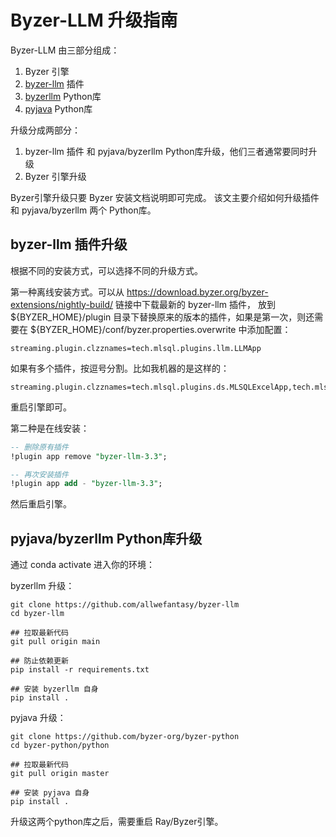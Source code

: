 # Byzer-LLM 升级指南

Byzer-LLM 由三部分组成：

1. Byzer 引擎
2. [byzer-llm](https://github.com/byzer-org/byzer-extension/tree/master/byzer-llm) 插件
3. [byzerllm](https://github.com/allwefantasy/byzer-llm) Python库
4. [pyjava](https://github.com/byzer-org/byzer-python/tree/master/python) Python库

升级分成两部分：

1. byzer-llm 插件 和  pyjava/byzerllm Python库升级，他们三者通常要同时升级
2. Byzer 引擎升级

Byzer引擎升级只要 Byzer 安装文档说明即可完成。
该文主要介绍如何升级插件和 pyjava/byzerllm 两个 Python库。

## byzer-llm 插件升级

根据不同的安装方式，可以选择不同的升级方式。

第一种离线安装方式。可以从 https://download.byzer.org/byzer-extensions/nightly-build/ 链接中下载最新的 byzer-llm 插件，
放到 ${BYZER_HOME}/plugin 目录下替换原来的版本的插件，如果是第一次，则还需要在 ${BYZER_HOME}/conf/byzer.properties.overwrite 中添加配置：

```
streaming.plugin.clzznames=tech.mlsql.plugins.llm.LLMApp
```

如果有多个插件，按逗号分割。比如我机器的是这样的：

```
streaming.plugin.clzznames=tech.mlsql.plugins.ds.MLSQLExcelApp,tech.mlsql.plugins.assert.app.MLSQLAssert,tech.mlsql.plugins.shell.app.MLSQLShell,tech.mlsql.plugins.mllib.app.MLSQLMllib,tech.mlsql.plugins.llm.LLMApp,tech.mlsql.plugins.execsql.ExecSQLApp
```

重启引擎即可。

第二种是在线安装：

```sql
-- 删除原有插件
!plugin app remove "byzer-llm-3.3";

-- 再次安装插件
!plugin app add - "byzer-llm-3.3";
```

然后重启引擎。

## pyjava/byzerllm Python库升级

通过 conda activate 进入你的环境：

byzerllm 升级：

```shell
git clone https://github.com/allwefantasy/byzer-llm
cd byzer-llm

## 拉取最新代码
git pull origin main

## 防止依赖更新
pip install -r requirements.txt

## 安装 byzerllm 自身
pip install .
```

pyjava 升级：

```shell
git clone https://github.com/byzer-org/byzer-python
cd byzer-python/python

## 拉取最新代码
git pull origin master

## 安装 pyjava 自身
pip install .
```

升级这两个python库之后，需要重启 Ray/Byzer引擎。
